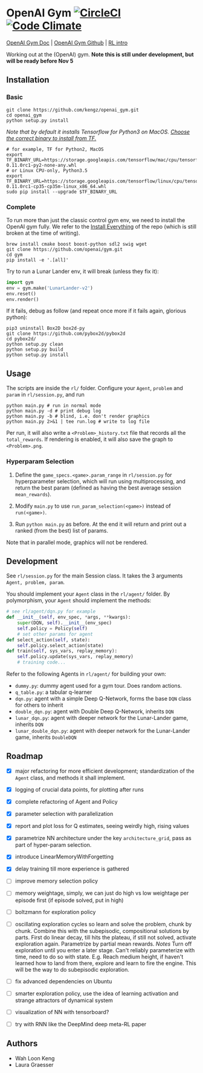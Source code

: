 # OpenAI Gym [![CircleCI](https://circleci.com/gh/kengz/openai_gym.svg?style=shield)](https://circleci.com/gh/kengz/openai_gym) [![Code Climate](https://codeclimate.com/github/kengz/openai_gym/badges/gpa.svg)](https://codeclimate.com/github/kengz/openai_gym)

[OpenAI Gym Doc](https://gym.openai.com/docs) | [OpenAI Gym Github](https://github.com/openai/gym) | [RL intro](https://gym.openai.com/docs/rl)

Working out at the (OpenAI) gym. **Note this is still under development, but will be ready before Nov 5**


## Installation

### Basic

```shell
git clone https://github.com/kengz/openai_gym.git
cd openai_gym
python setup.py install
```

*Note that by default it installs Tensorflow for Python3 on MacOS. [Choose the correct binary to install from TF.](https://www.tensorflow.org/versions/r0.11/get_started/os_setup.html#pip-installation)*

```shell
# for example, TF for Python2, MacOS
export TF_BINARY_URL=https://storage.googleapis.com/tensorflow/mac/cpu/tensorflow-0.11.0rc1-py2-none-any.whl
# or Linux CPU-only, Python3.5
export TF_BINARY_URL=https://storage.googleapis.com/tensorflow/linux/cpu/tensorflow-0.11.0rc1-cp35-cp35m-linux_x86_64.whl
sudo pip install --upgrade $TF_BINARY_URL
```

### Complete

To run more than just the classic control gym env, we need to install the OpenAI gym fully. We refer to the [Install Everything](https://github.com/openai/gym#installing-everything) of the repo (which is still broken at the time of writing).

```shell
brew install cmake boost boost-python sdl2 swig wget
git clone https://github.com/openai/gym.git
cd gym
pip install -e '.[all]'
```

Try to run a Lunar Lander env, it will break (unless they fix it):
```python
import gym
env = gym.make('LunarLander-v2')
env.reset()
env.render()
```

If it fails, debug as follow (and repeat once more if it fails again, glorious python):

```shell
pip3 uninstall Box2D box2d-py
git clone https://github.com/pybox2d/pybox2d
cd pybox2d/
python setup.py clean
python setup.py build
python setup.py install
```


## Usage

The scripts are inside the `rl/` folder. Configure your `Agent`, `problem` and `param` in `rl/session.py`, and run

```shell
python main.py # run in normal mode
python main.py -d # print debug log
python main.py -b # blind, i.e. don't render graphics
python main.py 2>&1 | tee run.log # write to log file
```

Per run, it will also write a `<Problem>_history.txt` file that records all the `total_rewards`. If rendering is enabled, it will also save the graph to `<Problem>.png`.


### Hyperparam Selection

1. Define the `game_specs.<game>.param_range` in `rl/session.py` for hyperparameter selection, which will run using multiprocessing, and return the best param (defined as having the best average session `mean_rewards`).

2. Modify `main.py` to use `run_param_selection(<game>)` instead of `run(<game>)`.

3. Run `python main.py` as before. At the end it will return and print out a ranked (from the best) list of params.

Note that in parallel mode, graphics will not be rendered.


## Development

See `rl/session.py` for the main Session class. It takes the 3 arguments `Agent, problem, param`.

You should implement your `Agent` class in the `rl/agent/` folder. By polymorphism, your `Agent` should implement the methods:

```python
# see rl/agent/dqn.py for example
def __init__(self, env_spec, *args, **kwargs):
    super(DQN, self).__init__(env_spec)
    self.policy = Policy(self)
    # set other params for agent
def select_action(self, state):
    self.policy.select_action(state)
def train(self, sys_vars, replay_memory):
    self.policy.update(sys_vars, replay_memory)
    # training code...
```

Refer to the following Agents in `rl/agent/` for building your own:
- `dummy.py`: dummy agent used for a gym tour. Does random actions.
- `q_table.py`: a tabular q-learner
- `dqn.py`: agent with a simple Deep Q-Network, forms the base `DQN` class for others to inherit
- `double_dqn.py`: agent with Double Deep Q-Network, inherits `DQN`
- `lunar_dqn.py`: agent with deeper network for the Lunar-Lander game, inherits `DQN`
- `lunar_double_dqn.py`: agent with deeper network for the Lunar-Lander game, inherits `DoubleDQN`


## Roadmap

- [x] major refactoring for more efficient development; standardization of the `Agent` class, and methods it shall implement.
- [x] logging of crucial data points, for plotting after runs
- [x] complete refactoring of Agent and Policy
- [x] parameter selection with parallelization
- [x] report and plot loss for Q estimates, seeing weirdly high, rising values
- [x] parametrize NN architecture under the key `architecture_grid`, pass as part of hyper-param selection.
- [x] introduce LinearMemoryWithForgetting
- [x] delay training till more experience is gathered
- [ ] improve memory selection policy
- [ ] memory weightage, simply, we can just do high vs low weightage per episode first (if episode solved, put in high)
- [ ] boltzmann for exploration policy
- [ ] oscillating exploration cycles so learn and solve the problem, chunk by chunk. Combine this with the subepisodic, compositional solutions by parts. First do linear decay, till hits the plateau, if still not solved, activate exploration again. Parametrize by partial mean rewards. *Notes* Turn off exploration until you enter a later stage. Can't reliably parameterize with time, need to do so with state. E.g. Reach medium height, if haven't learned how to land from there, explore and learn to fire the engine. This will be the way to do subepisodic exploration.
- [ ] fix advanced dependencies on Ubuntu
- [ ] smarter exploration policy, use the idea of learning activation and strange attractors of dynamical system
- [ ] visualization of NN with tensorboard?
- [ ] try with RNN like the DeepMind deep meta-RL paper


## Authors

- Wah Loon Keng
- Laura Graesser
